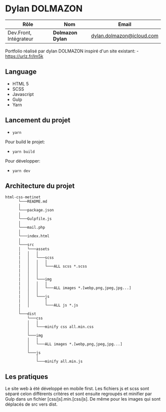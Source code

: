 # Dylan DOLMAZON

| Rôle                   | Nom                | Email                            | 
|------------------------|--------------------|----------------------------------|
| Dev.Front, Intégrateur | **Dolmazon Dylan** | dylan.dolmazon@icloud.com        |  

Portfolio réalisé par dylan DOLMAZON inspiré d'un site existant:
    - https://urlz.fr/lm5k
  ## Language

  - HTML 5
  - SCSS
  - Javascript
  - Gulp
  - Yarn

  ## Lancement du projet

  - ``yarn``

  Pour build le projet:
  - ``yarn build``

  Pour développer:
  - ``yarn dev``

## Architecture du projet
```
html-css-metinet
      └───README.md
      │
      └───package.json
      │
      └───Gulpfile.js
      │
      └───mail.php
      │
      └───index.html
      │
      └───src
      │   └───assets
      |   │   │   
      |   │   └───scss
      |   │   │   │   
      |   │   │   └───ALL scss *.scss
      |   │   │   
      |   │   │
      |   │   └───img
      |   │   │   │   
      |   │   │   └───ALL images *.[webp,png,jpeg,jpg...]
      |   │   │   
      |   │   └───js
      |   │       │   
      |   │       └───ALL js *.js
      │     
      └───dist
          └───css
          │   │   
          │   └───minify css all.min.css
          │
          └───img
          │   │   
          │   └───ALL images *.[webp,png,jpeg,jpg...]
          │   
          └───js
              │   
              └───minify all.min.js
```

## Les pratiques 

Le site web à été développé en mobile first. Les fichiers js et scss sont séparé celon différents critéres et sont ensuite regroupés et minifier par Gulp dans un fichier [css/js].min.[css/js]. De même pour les images qui sont déplacés de src vers dist.